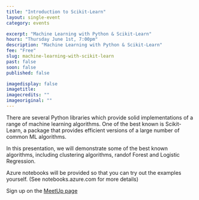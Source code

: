 ```yaml
---
title: "Introduction to Scikit-Learn"
layout: single-event
category: events

excerpt: "Machine Learning with Python & Scikit-Learn"
hours: "Thursday June 1st, 7:00pm"
description: "Machine Learning with Python & Scikit-Learn"
fee: "Free"
slug: machine-learning-with-scikit-learn
past: false
soon: false
published: false

imagedisplay: false
imagetitle:
imagecredits: ""
imageoriginal: ""
---
```


There are several Python libraries which provide solid implementations of a range of machine learning algorithms. One of the best known is Scikit-Learn, a package that provides efficient versions of a large number of common ML algorithms. 

In this presentation, we will demonstrate some of the best known algorithms, including clustering algorithms, randof Forest and Logistic Regression. 

Azure notebooks will be provided so that you can try out the examples yourself. (See notebooks.azure.com for more details)

Sign up on the [MeetUp page](https://www.meetup.com/DataScientistsIreland/events/240178935/)
